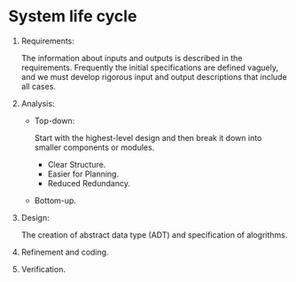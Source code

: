 # System life cycle  
1. Requirements:
   
   The information about inputs and outputs is described in the requirements. Frequently the initial specifications are defined vaguely, and we must develop rigorous input and output descriptions that include all cases.
2. Analysis:
    - Top-down:

      Start with the highest-level design and then break it down into smaller components or modules.
        - Clear Structure.
        - Easier for Planning.
        - Reduced Redundancy.
    - Bottom-up.
3. Design:

    The creation of abstract data type (ADT) and specification of alogrithms.
4. Refinement and coding.
5. Verification.
